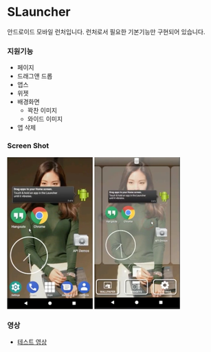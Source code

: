 # SLauncher
안드로이드 모바일 런처입니다.
런처로서 필요한 기본기능만 구현되어 있습니다.

### 지원기능
* 페이지
* 드래그앤 드롭
* 앱스
* 위젯
* 배경화면
    - 꽉찬 이미지
    - 와이드 이미지
* 앱 삭제

### Screen Shot
![사진1](./ScreenShot_01.png)
![사진2](./ScreenShot_02.png)

### 영상
* [테스트 영상](https://blog.naver.com/gomland/221106795331)



